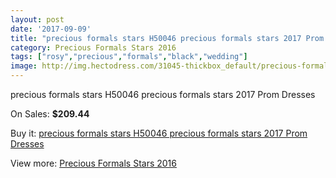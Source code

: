 ```yaml
---
layout: post
date: '2017-09-09'
title: "precious formals stars H50046 precious formals stars 2017 Prom Dresses"
category: Precious Formals Stars 2016
tags: ["rosy","precious","formals","black","wedding"]
image: http://img.hectodress.com/31045-thickbox_default/precious-formals-stars-h50046-precious-formals-stars-2012-prom-dresses.jpg
---
```

precious formals stars H50046 precious formals stars 2017 Prom Dresses

On Sales: **$209.44**
<a href="https://www.hectodress.com/precious-formals-stars-2013/14253-precious-formals-stars-h50046-precious-formals-stars-2012-prom-dresses.html"><amp-img layout="responsive" width="600" height="600" src="//img.hectodress.com/31045-thickbox_default/precious-formals-stars-h50046-precious-formals-stars-2012-prom-dresses.jpg" alt="precious formals stars H50046 precious formals stars 2017 Prom Dresses 0" /></a>
<a href="https://www.hectodress.com/precious-formals-stars-2013/14253-precious-formals-stars-h50046-precious-formals-stars-2012-prom-dresses.html"><amp-img layout="responsive" width="600" height="600" src="//img.hectodress.com/31047-thickbox_default/precious-formals-stars-h50046-precious-formals-stars-2012-prom-dresses.jpg" alt="precious formals stars H50046 precious formals stars 2017 Prom Dresses 1" /></a>
<a href="https://www.hectodress.com/precious-formals-stars-2013/14253-precious-formals-stars-h50046-precious-formals-stars-2012-prom-dresses.html"><amp-img layout="responsive" width="600" height="600" src="//img.hectodress.com/31046-thickbox_default/precious-formals-stars-h50046-precious-formals-stars-2012-prom-dresses.jpg" alt="precious formals stars H50046 precious formals stars 2017 Prom Dresses 2" /></a>

Buy it: [precious formals stars H50046 precious formals stars 2017 Prom Dresses](https://www.hectodress.com/precious-formals-stars-2013/14253-precious-formals-stars-h50046-precious-formals-stars-2012-prom-dresses.html "precious formals stars H50046 precious formals stars 2017 Prom Dresses")

View more: [Precious Formals Stars 2016](https://www.hectodress.com/250-precious-formals-stars-2013 "Precious Formals Stars 2016")